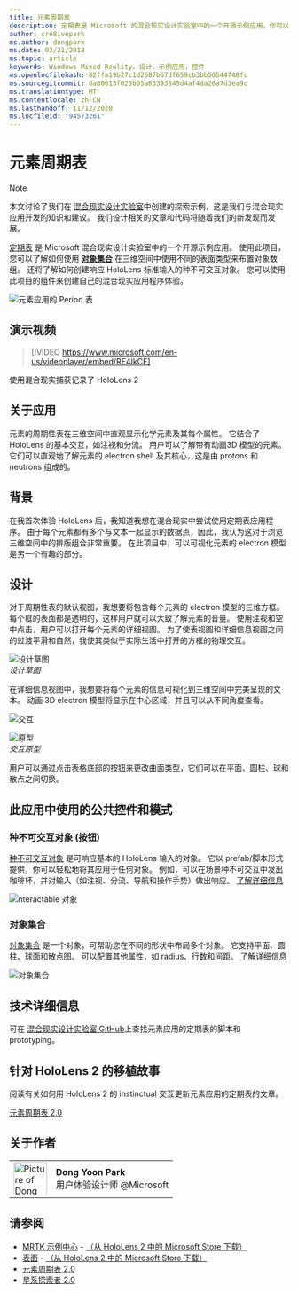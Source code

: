 ```yaml
---
title: 元素周期表
description: 定期表是 Microsoft 的混合现实设计实验室中的一个开源示例应用，你可以在其中了解如何使用对象集合在三维空间中使用不同的表面类型布置对象数组。
author: cre8ivepark
ms.author: dongpark
ms.date: 03/21/2018
ms.topic: article
keywords: Windows Mixed Reality，设计，示例应用，控件
ms.openlocfilehash: 82ffa19b27c1d2687b67df659cb3bb50544748fc
ms.sourcegitcommit: 8a80613f025b05a83393845d4af4da26a7d3ea9c
ms.translationtype: MT
ms.contentlocale: zh-CN
ms.lasthandoff: 11/12/2020
ms.locfileid: "94573261"
---
```

# <a name="periodic-table-of-the-elements"></a>元素周期表

>[!NOTE]
>本文讨论了我们在 [混合现实设计实验室](https://github.com/Microsoft/MRDesignLabs_Unity)中创建的探索示例，这是我们与混合现实应用开发的知识和建议。 我们设计相关的文章和代码将随着我们的新发现而发展。

[定期表](https://github.com/Microsoft/MRDesignLabs_Unity_PeriodicTable) 是 Microsoft 混合现实设计实验室中的一个开源示例应用。 使用此项目，您可以了解如何使用 **[对象集合](../../design/object-collection.md)** 在三维空间中使用不同的表面类型来布置对象数组。 还将了解如何创建响应 HoloLens 标准输入的种不可交互对象。 您可以使用此项目的组件来创建自己的混合现实应用程序体验。

![元素应用的 Period 表](images/640px-periodictable-hero.jpg)

## <a name="demo-video"></a>演示视频 
> [!VIDEO https://www.microsoft.com/en-us/videoplayer/embed/RE4IkCF]

使用混合现实捕获记录了 HoloLens 2

## <a name="about-the-app"></a>关于应用

元素的周期性表在三维空间中直观显示化学元素及其每个属性。 它结合了 HoloLens 的基本交互，如注视和分流。 用户可以了解带有动画3D 模型的元素。 它们可以直观地了解元素的 electron shell 及其核心，这是由 protons 和 neutrons 组成的。

## <a name="background"></a>背景

在我首次体验 HoloLens 后，我知道我想在混合现实中尝试使用定期表应用程序。 由于每个元素都有多个与文本一起显示的数据点，因此，我认为这对于浏览三维空间中的排版组合非常重要。 在此项目中，可以可视化元素的 electron 模型是另一个有趣的部分。

## <a name="design"></a>设计

对于周期性表的默认视图，我想要将包含每个元素的 electron 模型的三维方框。 每个框的表面都是透明的，这样用户就可以大致了解元素的音量。 使用注视和空中点击，用户可以打开每个元素的详细视图。 为了使表视图和详细信息视图之间的过渡平滑和自然，我使其类似于实际生活中打开的方框的物理交互。

![设计草图](images/640px-sketch20170406.jpg)<br>
*设计草图*

在详细信息视图中，我想要将每个元素的信息可视化到三维空间中完美呈现的文本。 动画 3D electron 模型将显示在中心区域，并且可以从不同角度查看。

![交互](images/640px-periodictable-interaction.jpg)

![原型](images/640px-periodictable-prototypes.jpg)<br>
*交互原型*

用户可以通过点击表格底部的按钮来更改曲面类型，它们可以在平面、圆柱、球和散点之间切换。

## <a name="common-controls-and-patterns-used-in-this-app"></a>此应用中使用的公共控件和模式

### <a name="interactable-object-button"></a>种不可交互对象 (按钮) 

[种不可交互对象](../../design/interactable-object.md) 是可响应基本的 HoloLens 输入的对象。 它以 prefab/脚本形式提供，你可以轻松地将其应用于任何对象。 例如，可以在场景种不可交互中发出咖啡杯，并对输入（如注视、分流、导航和操作手势）做出响应。 [了解详细信息](../../design/interactable-object.md)

![nteractable 对象](images/640px-periodictable-interactableobject.jpg)

### <a name="object-collection"></a>对象集合

[对象集合](../../design/object-collection.md) 是一个对象，可帮助您在不同的形状中布局多个对象。 它支持平面、圆柱、球面和散点图。 可以配置其他属性，如 radius、行数和间距。 [了解详细信息](../../design/object-collection.md)

![对象集合](images/640px-periodictable-collections.jpg)

## <a name="technical-details"></a>技术详细信息

可在 [混合现实设计实验室 GitHub](https://github.com/Microsoft/MRDesignLabs_Unity_PeriodicTable)上查找元素应用的定期表的脚本和 prototyping。

## <a name="porting-story-for-hololens-2"></a>针对 HoloLens 2 的移植故事

阅读有关如何用 HoloLens 2 的 instinctual 交互更新元素应用的定期表的文章。

[元素周期表 2.0](https://medium.com/@dongyoonpark/bringing-the-periodic-table-of-the-elements-app-to-hololens-2-with-mrtk-v2-a6e3d8362158)




## <a name="about-the-author"></a>关于作者

<table style="border-collapse:collapse" padding-left="0px">
<tr>
<td style="border-style: none" width="60px"><img alt="Picture of Dong Yoon Park" width="60" height="60" src="images/dongyoonpark.jpg"></td>
<td style="border-style: none"><b>Dong Yoon Park</b><br>用户体验设计师 @Microsoft</td>
</tr>
</table>

## <a name="see-also"></a>请参阅

* [MRTK 示例中心](https://microsoft.github.io/MixedRealityToolkit-Unity/Documentation/README_ExampleHub.html) - [（从 HoloLens 2 中的 Microsoft Store 下载）](https://www.microsoft.com/en-us/p/mrtk-examples-hub/9mv8c39l2sj4)
* [表面](sampleapp-surfaces.md) - [（从 HoloLens 2 中的 Microsoft Store 下载）](https://www.microsoft.com/en-us/p/surfaces/9nvkpv3sk3x0)
* [元素周期表 2.0](https://medium.com/@dongyoonpark/bringing-the-periodic-table-of-the-elements-app-to-hololens-2-with-mrtk-v2-a6e3d8362158)
* [星系探索者 2.0](galaxy-explorer-update.md)